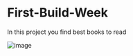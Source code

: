 # First-Build-Week


In this project you find best books to read


![image](https://user-images.githubusercontent.com/62804902/155175376-a0505a61-4b4a-44bf-8516-86042b1d42bc.png)
